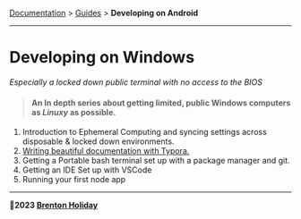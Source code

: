 [Documentation](./) > [Guides](./guides) > __Developing on Android__

------

# Developing on Windows

*Especially a locked down public terminal with no access to the BIOS*

> #### An In depth series about getting limited, public Windows computers as *Linuxy* as possible.

1. Introduction to Ephemeral Computing and syncing settings across disposable & locked down environments.
2. [Writing beautiful documentation with Typora.](../../tools/typora.md)
3. Getting a Portable bash terminal set up with a package manager and git.
4. Getting an IDE Set up with VSCode
5. Running your first node app

---

**🤍2023 [Brenton Holiday](https://allmylinks.com/8rents)**